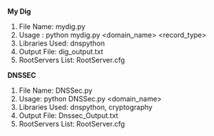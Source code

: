 **My Dig**

1. File Name: mydig.py
2. Usage : python mydig.py <domain_name> <record_type>
3. Libraries Used: dnspython
4. Output File: dig_output.txt
5. RootServers List: RootServer.cfg

**DNSSEC**

1. File Name: DNSSec.py
2. Usage: python DNSSec.py <domain_name>
3. Libraries Used: dnspython, cryptography
4. Output File: Dnssec_Output.txt
6. RootServers List: RootServer.cfg

